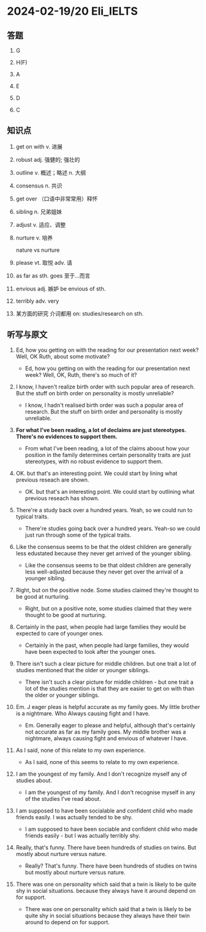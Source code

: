 # 2024-02-19/20 Eli_IELTS

## 答题

1. G

2. H(F)

3. A

4. E

5. D

6. C

## 知识点

1. get on with v. 进展

2. robust adj. 强健的; 强壮的

3. outline v. 概述；略述 n. 大纲

4. consensus n. 共识

5. get over （口语中非常常用）释怀

6. sibling n. 兄弟姐妹

7. adjust v. 适应、调整

8. nurture v. 培养

   nature vs nurture

9. please vt. 取悦 adv. 请

10. as far as sth. goes 至于...而言

11. envious adj. 嫉妒 be envious of sth.

12. terribly adv. very

13. 某方面的研究 介词都用 on: studies/research on sth.

## 听写与原文

1. Ed, how you getting on with the reading for our presentation next week? Well, OK Ruth, about some motivate?

   - Ed, how you getting on with the reading for our presentation next week? Well, OK, Ruth, there's so much of it?

2. I know, I haven't realize birth order with such popular area of research. But the stuff on birth order on personality is mostly unreliable?

   - I know, I hadn't realised birth order was such a popular area of research. But the stuff on birth order and personality is mostly unreliable.

3. **For what I've been reading, a lot of declaims are just stereotypes. There's no evidences to support them.**

   - From what I've been reading, a lot of the claims aboout how your position in the family determines certain personality traits are just stereotypes, with no robust evidence to support them.

4. OK. but that's an interesting point. We could start by lining what previous reseach are shown.

   - OK. but that's an interesting point. We could start by outlining what previous reseach has shown.

5. There're a study back over a hundred years. Yeah, so we could run to typical traits.

   - There're studies going back over a hundred years. Yeah-so we could just run through some of the typical traits.

6. Like the consensus seems to be that the oldest children are generally less edustated because they never get arrived of the younger sibling.

   - Like the consensus seems to be that oldest children are generally less well-adjusted because they never get over the arrival of a younger sibling.

7. Right, but on the positive node. Some studies claimed they're thought to be good at nurturing.

   - Right, but on a positive note, some studies claimed that they were thought to be good at nurturing.

8. Certainly in the past, when people had large families they would be expected to care of younger ones.

   - Certainly in the past, when people had large families, they would have been expected to look after the younger ones.

9. There isn't such a clear picture for middle children. but one trait a lot of studies mentioned that the older or younger siblings.

   - There isn't such a clear picture for middle children - but one trait a lot of the studies mention is that they are easier to get on with than the older or younger siblings.

10. Em. J eager pleas is helpful accurate as my family goes. My little brother is a nightmare. Who Always causing fight and I have.

    - Em. Generally eager to please and helpful, although that's certainly not accurate as far as my family goes. My middle brother was a nightmare, always causing fight and envious of whatever I have.

11. As I said, none of this relate to my own experience.

    - As I said, none of this seems to relate to my own experience.

12. I am the youngest of my family. And I don't recognize myself any of studies about.

    - I am the youngest of my family. And I don't recognise myself in any of the studies I've read about.

13. I am supposed to have been socialable and confident child who made friends easily. I was actually tended to be shy.

    - I am supposed to have been sociable and confident child who made friends easily - but I was actually terribly shy.

14. Really, that's funny. There have been hundreds of studies on twins. But mostly about nurture versus nature.

    - Really? That's funny. There have been hundreds of studies on twins but mostly about nurture versus nature.

15. There was one on personality which said that a twin is likely to be quite shy in social situations. because they always have it around depend on for support.

    - There was one on personality which said that a twin is likely to be quite shy in social situations because they always have their twin around to depend on for support.
